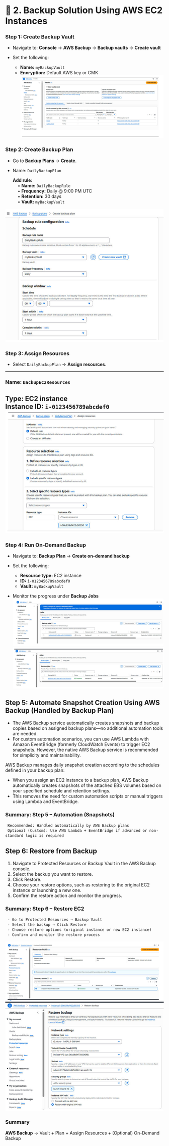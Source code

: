 # 🔹 2. Backup Solution Using AWS EC2 Instances

### Step 1: Create Backup Vault
- Navigate to: **Console** → **AWS Backup** → **Backup vaults** → **Create vault**

- Set the following:
  - **Name:** `myBackupVault`
  - **Encryption:** Default AWS key or CMK
![](./Photos/aws/aws-1.jpeg)
### Step 2: Create Backup Plan
- Go to **Backup Plans** → **Create**.
- Name: `DailyBackupPlan`
  
  **Add rule:**  
  &nbsp;&nbsp;&nbsp;&nbsp;• **Name:** `DailyBackupRule`  
  &nbsp;&nbsp;&nbsp;&nbsp;• **Frequency:** Daily @ 9:00 PM UTC  
  &nbsp;&nbsp;&nbsp;&nbsp;• **Retention:** 30 days  
  &nbsp;&nbsp;&nbsp;&nbsp;• **Vault:** `myBackupVault`
  
![](./Photos/aws/aws-2.jpeg)
### Step 3: Assign Resources

- Select `DailyBackupPlan` → **Assign resources**.

---

### Name: `BackupEC2Resources`  
**Type:** EC2 instance  
**Instance ID:** `i-0123456789abcdef0`
![](./Photos/aws/aws-3.jpeg)
---
### Step 4: Run On-Demand Backup

- Navigate to: **Backup Plan** → **Create on-demand backup**
- Set the following:
  - **Resource type:** EC2 instance  
  - **ID:** `i-0123456789abcdef0`  
  - **Vault:** `myBackupVault`
  
- Monitor the progress under **Backup Jobs**
![](./Photos/aws/aws-4.jpeg)
![](./Photos/aws/aws-5.jpeg)

## Step 5: Automate Snapshot Creation Using AWS Backup (Handled by Backup Plan)
- The AWS Backup service automatically creates snapshots and backup copies based on assigned backup plans—no additional automation tools are needed.
- For custom automation scenarios, you can use AWS Lambda with Amazon EventBridge (formerly CloudWatch Events) to trigger EC2 snapshots. However, the native AWS Backup service is recommended for simplicity and maintainability.

AWS Backup manages daily snapshot creation according to the schedules defined in your backup plan:
- When you assign an EC2 instance to a backup plan, AWS Backup automatically creates snapshots of the attached EBS volumes based on your specified schedule and retention settings.
- This removes the need for custom automation scripts or manual triggers using Lambda and EventBridge.
### Summary: Step 5 – Automation (Snapshots)
     Recommended: Handled automatically by AWS Backup plans
     Optional (Custom): Use AWS Lambda + EventBridge if advanced or non-standard logic is required

## Step 6: Restore from Backup
1. Navigate to Protected Resources or Backup Vault in the AWS Backup console.
2. Select the backup you want to restore.
3. Click Restore.
4. Choose your restore options, such as restoring to the original EC2 instance or launching a new one.
5. Confirm the restore action and monitor the progress.
 
 ###  Summary: Step 6 – Restore EC2
     - Go to Protected Resources → Backup Vault
     - Select the backup → Click Restore
     - Choose restore options (original instance or new EC2 instance)
     - Confirm and monitor the restore process

![](./Photos/aws/aws-6.jpeg)
![](./Photos/aws/aws-7.jpeg)

### Summary
**AWS Backup** → Vault + Plan + Assign Resources + (Optional) On-Demand Backup
